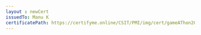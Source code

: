 ```yaml
--- 
layout : newCert 
issuedTo: Manu K 
certificatePath: https://certifyme.online/CSIT/PMI/img/cert/gameAThon2021/ManuK_321c8.png
--- 
```

